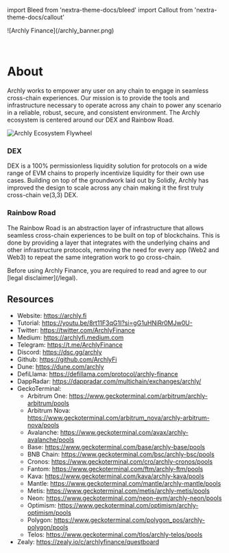 import Bleed from 'nextra-theme-docs/bleed'
import Callout from 'nextra-theme-docs/callout'

<Bleed>
  ![Archly Finance](/archly_banner.png)
</Bleed>

&nbsp;

# About

Archly works to empower any user on any chain to engage in seamless cross-chain experiences. Our mission is to provide the tools and infrastructure necessary to operate across any chain to power any scenario in a reliable, robust, secure, and consistent environment. The Archly ecosystem is centered around our DEX and Rainbow Road. 

![Archly Ecosystem Flywheel](/archly-ecosystem-flywheel.jpg)

### DEX

DEX is a 100% permissionless liquidity solution for protocols on a wide range of EVM chains to properly incentivize liquidity for their own use cases. Building on top of the groundwork laid out by Solidly, Archly has improved the design to scale across any chain making it the first truly cross-chain ve(3,3) DEX. 

### Rainbow Road

The Rainbow Road is an abstraction layer of infrastructure that allows seamless cross-chain experiences to be built on top of blockchains. This is done by providing a layer that integrates with the underlying chains and other infrastructure protocols, removing the need for every app (Web2 and Web3) to repeat the same integration work to go cross-chain.


<Callout emoji="⚠️">
  Before using Archly Finance, you are required to read and agree to our
  [legal disclaimer](/legal).
</Callout>

## Resources

* Website: https://archly.fi
* Tutorial: https://youtu.be/8rt11F3qG1I?si=gG1uHNiRr0MJw0U-
* Twitter: https://twitter.com/ArchlyFinance
* Medium: https://archlyfi.medium.com
* Telegram: https://t.me/ArchlyFinance
* Discord: https://dsc.gg/archly
* Github: https://github.com/ArchlyFi
* Dune: https://dune.com/archly
* DefiLlama: https://defillama.com/protocol/archly-finance
* DappRadar: https://dappradar.com/multichain/exchanges/archly/
* GeckoTerminal: 
    * Arbitrum One: https://www.geckoterminal.com/arbitrum/archly-arbitrum/pools
    * Arbitrum Nova: https://www.geckoterminal.com/arbitrum_nova/archly-arbitrum-nova/pools
    * Avalanche: https://www.geckoterminal.com/avax/archly-avalanche/pools
    * Base: https://www.geckoterminal.com/base/archly-base/pools
    * BNB Chain: https://www.geckoterminal.com/bsc/archly-bsc/pools
    * Cronos: https://www.geckoterminal.com/cro/archly-cronos/pools
    * Fantom: https://www.geckoterminal.com/ftm/archly-ftm/pools
    * Kava: https://www.geckoterminal.com/kava/archly-kava/pools
    * Mantle: https://www.geckoterminal.com/mantle/archly-mantle/pools
    * Metis: https://www.geckoterminal.com/metis/archly-metis/pools
    * Neon: https://www.geckoterminal.com/neon-evm/archly-neon/pools
    * Optimism: https://www.geckoterminal.com/optimism/archly-optimism/pools
    * Polygon: https://www.geckoterminal.com/polygon_pos/archly-polygon/pools
    * Telos: https://www.geckoterminal.com/tlos/archly-telos/pools
* Zealy: https://zealy.io/c/archlyfinance/questboard
